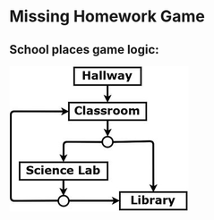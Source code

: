 # Missing Homework Game

## School places game logic:

![alt text](school-places-diagram.jpg "School places diagram")